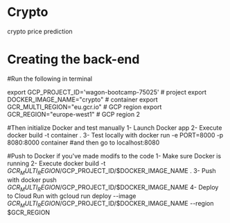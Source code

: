 # Crypto
crypto price prediction

# Creating the back-end
#Run the following in terminal

export GCP_PROJECT_ID='wagon-bootcamp-75025' # project
export DOCKER_IMAGE_NAME="crypto"            # container
export GCR_MULTI_REGION="eu.gcr.io"          # GCP region
export GCR_REGION="europe-west1"             # GCP region 2

#Then initialize Docker and test manually
1- Launch Docker app
2- Execute docker build -t container .
3- Test locally with docker run -e PORT=8000 -p 8080:8000 container #and then go to localhost:8080

#Push to Docker if you've made modifs to the code
1- Make sure Docker is running
2- Execute docker build -t $GCR_MULTI_REGION/$GCP_PROJECT_ID/$DOCKER_IMAGE_NAME .
3- Push with docker push $GCR_MULTI_REGION/$GCP_PROJECT_ID/$DOCKER_IMAGE_NAME
4- Deploy to Cloud Run with gcloud run deploy --image $GCR_MULTI_REGION/$GCP_PROJECT_ID/$DOCKER_IMAGE_NAME --region $GCR_REGION
